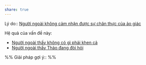 ```yaml
---
share: true
---
```

Lý do:: [Người ngoài không cảm nhận được sự chân thực của ảo giác](./Ng%C6%B0%E1%BB%9Di%20ngo%C3%A0i%20kh%C3%B4ng%20c%E1%BA%A3m%20nh%E1%BA%ADn%20%C4%91%C6%B0%E1%BB%A3c%20s%E1%BB%B1%20ch%C3%A2n%20th%E1%BB%B1c%20c%E1%BB%A7a%20%E1%BA%A3o%20gi%C3%A1c.md)

Hệ quả của vấn đề này:
- [Người ngoài thấy không có gì phải khen cả](./Ng%C6%B0%E1%BB%9Di%20ngo%C3%A0i%20th%E1%BA%A5y%20kh%C3%B4ng%20c%C3%B3%20g%C3%AC%20ph%E1%BA%A3i%20khen%20c%E1%BA%A3.md)
- [Người ngoài thấy Thảo đang đòi hỏi](./Ng%C6%B0%E1%BB%9Di%20ngo%C3%A0i%20th%E1%BA%A5y%20Th%E1%BA%A3o%20%C4%91ang%20%C4%91%C3%B2i%20h%E1%BB%8Fi.md)


%%
Giải pháp gợi ý:: 
%%


